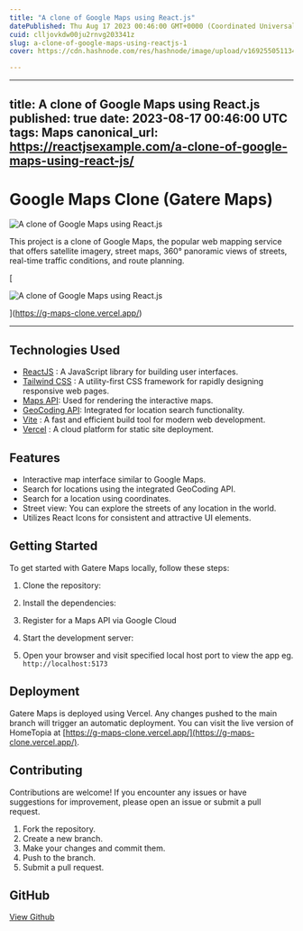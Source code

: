 ```yaml
---
title: "A clone of Google Maps using React.js"
datePublished: Thu Aug 17 2023 00:46:00 GMT+0000 (Coordinated Universal Time)
cuid: clljovkdw00ju2rnvg203341z
slug: a-clone-of-google-maps-using-reactjs-1
cover: https://cdn.hashnode.com/res/hashnode/image/upload/v1692550511346/af50d9c8-98c6-4547-b3aa-c0a58427455c.jpeg

---
```


---
title: A clone of Google Maps using React.js
published: true
date: 2023-08-17 00:46:00 UTC
tags: Maps
canonical_url: https://reactjsexample.com/a-clone-of-google-maps-using-react-js/
---

# Google Maps Clone (Gatere Maps)
 ![A clone of Google Maps using React.js](https://cdn.hashnode.com/res/hashnode/image/upload/v1692550511346/af50d9c8-98c6-4547-b3aa-c0a58427455c.jpeg)

This project is a clone of Google Maps, the popular web mapping service that offers satellite imagery, street maps, 360° panoramic views of streets, real-time traffic conditions, and route planning.

[

![A clone of Google Maps using React.js](https://cdn.hashnode.com/res/hashnode/image/upload/v1692550513068/88986436-9b3c-4125-b11b-7a68ecc8129c.png)

](https://g-maps-clone.vercel.app/)

* * *

## Technologies Used

- [ReactJS](https://react.dev/) : A JavaScript library for building user interfaces.
- [Tailwind CSS](https://tailwindcss.com/) : A utility-first CSS framework for rapidly designing responsive web pages.
- [Maps API](https://developers.google.com/maps/documentation/javascript): Used for rendering the interactive maps.
- [GeoCoding API](https://developers.google.com/maps/documentation/geocoding): Integrated for location search functionality.
- [Vite](https://vitejs.dev/) : A fast and efficient build tool for modern web development.
- [Vercel](https://vercel.com/) : A cloud platform for static site deployment.

## Features

- Interactive map interface similar to Google Maps.
- Search for locations using the integrated GeoCoding API.
- Search for a location using coordinates.
- Street view: You can explore the streets of any location in the world.
- Utilizes React Icons for consistent and attractive UI elements.

## Getting Started

To get started with Gatere Maps locally, follow these steps:

1. Clone the repository:

2. Install the dependencies:

3. Register for a Maps API via Google Cloud

4. Start the development server:

5. Open your browser and visit specified local host port to view the app eg. `http://localhost:5173`

## Deployment

Gatere Maps is deployed using Vercel. Any changes pushed to the main branch will trigger an automatic deployment. You can visit the live version of HomeTopia at [https://g-maps-clone.vercel.app/](https://g-maps-clone.vercel.app/).

## Contributing

Contributions are welcome! If you encounter any issues or have suggestions for improvement, please open an issue or submit a pull request.

1. Fork the repository.
2. Create a new branch.
3. Make your changes and commit them.
4. Push to the branch.
5. Submit a pull request.

## GitHub

[View Github](https://github.com/gateremark/g_maps_clone?ref=reactjsexample.com)